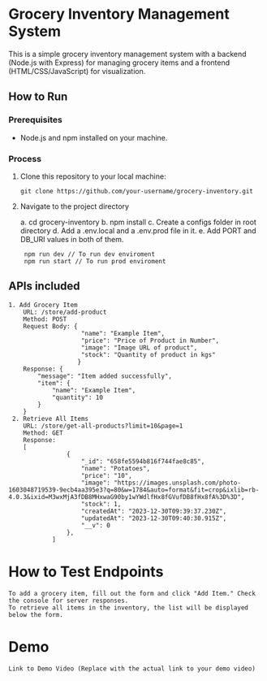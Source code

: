 # Grocery Inventory Management System

This is a simple grocery inventory management system with a backend (Node.js with Express) for managing grocery items and a frontend (HTML/CSS/JavaScript) for visualization.

## How to Run

### Prerequisites

- Node.js and npm installed on your machine.

### Process

1. Clone this repository to your local machine:

   ```
   git clone https://github.com/your-username/grocery-inventory.git
   ```

2. Navigate to the project directory
   
    a. cd grocery-inventory
    b. npm install
    c. Create a configs folder in root directory
    d. Add a .env.local and a .env.prod file in it.
    e. Add PORT and DB_URI values in both of them.

        npm run dev // To run dev enviroment
        npm run start // To run prod enviroment
    

## APIs included
    1. Add Grocery Item
        URL: /store/add-product
        Method: POST
        Request Body: {
                        "name": "Example Item",
                        "price": "Price of Product in Number",
                        "image": "Image URL of product",
                        "stock": "Quantity of product in kgs"
                       }
        Response: {
            "message": "Item added successfully",
            "item": {
                "name": "Example Item",
                "quantity": 10
            }
        }
     2. Retrieve All Items
        URL: /store/get-all-products?limit=10&page=1
        Method: GET
        Response:
        [
                    {
                        "_id": "658fe5594b816f744fae8c85",
                        "name": "Potatoes",
                        "price": "10",
                        "image": "https://images.unsplash.com/photo-1603048719539-9ecb4aa395e3?q=80&w=1784&auto=format&fit=crop&ixlib=rb-4.0.3&ixid=M3wxMjA3fDB8MHxwaG90by1wYWdlfHx8fGVufDB8fHx8fA%3D%3D",
                        "stock": 1,
                        "createdAt": "2023-12-30T09:39:37.230Z",
                        "updatedAt": "2023-12-30T09:40:30.915Z",
                        "__v": 0
                    },
                ]


# How to Test Endpoints
    To add a grocery item, fill out the form and click "Add Item." Check the console for server responses.
    To retrieve all items in the inventory, the list will be displayed below the form.

# Demo
    Link to Demo Video (Replace with the actual link to your demo video)